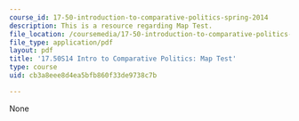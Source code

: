 ```yaml
---
course_id: 17-50-introduction-to-comparative-politics-spring-2014
description: This is a resource regarding Map Test.
file_location: /coursemedia/17-50-introduction-to-comparative-politics-spring-2014/cb3a8eee8d4ea5bfb860f33de9738c7b_MIT17_50S14_Map_Test.pdf
file_type: application/pdf
layout: pdf
title: '17.50S14 Intro to Comparative Politics: Map Test'
type: course
uid: cb3a8eee8d4ea5bfb860f33de9738c7b

---
```

None